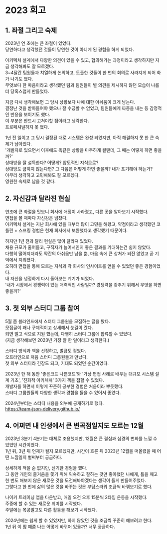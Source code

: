 # 2023 회고

## 1. 좌절 그리고 숙제

2023년 연 초에는 큰 좌절이 있었다.  
당연하다고 생각했던 것들이 당연한 것이 아니게 된 경험을 하게 되었다.

아키텍처 설계에서 다양한 의견이 있을 수 있고, 협의해가는 과정이라고 생각하지만 지금 생각해봐도 잘 모르겠다.  
3~4달간 팀원들과 치열하게 논의하고, 도출한 것들이 한 번의 회의로 사라지게 되어 화가 나기도 했다.  
무엇보다 한 마음이라고 생각했던 팀과 팀원들이 별 의견을 제시하지 않던 모습이 나를 더 당혹스럽게 만들었다.    

지금 다시 생각해보면 그 당시 상황보다 나에 대한 아쉬움이 크게 남는다.  
결정난 것을 받아들여야 했으나 잘 수긍할 수 없었고, 팀원들에게 짜증을 내는 등 감정적인 반응을 보이기도 했다.  
이 부분은 반드시 고쳐야할 점이라고 생각한다.  
프로페셔널하지 못 했다.  

1년 전 일이고 그 당시 결정된 대로 시스템은 완성 되었지만, 아직 해결하지 못 한 큰 숙제가 남아있다.  
'개발자로 있으면서 이후에도 똑같은 상황을 마주하게 될탠데, 그 때는 어떻게 하면 좋을까?'  
상대방을 잘 설득한다? 어떻게? 압도적인 지식으로?  
상대방도 굽히지 않는다면? 그 다음은 어떻게 하면 좋을까? 내가 포기해야 하는가?  
아무리 생각하고 고민해봐도 잘 모르겠다.  
영원한 숙제로 남을 것 같다.  


## 2. 자신감과 달라진 현실

연초에 큰 좌절을 맛보니 회사에 애정이 사라졌고, 다른 곳을 알아보기 시작했다.  
면접을 볼 때마다 자신감은 넘쳤다.  
아키텍처 설계는 지난 회사에 있을 때부터 많이 고민을 해왔고, 약점이라고 생각했던 코틀린 + 스프링 경험은 현재 회사에서 보완했다고 생각했기 때문이다.  

하지만 1년 전과 달리 현실은 많이 달라져 있었다.  
채용 규모가 줄어들고, 구직자가 늘어서인지 좋은 결과를 기대하는건 쉽지 않았다.  
다행히 떨어지더라도 약간의 아쉬움만 남을 뿐, 마음 속에 큰 상처가 되진 않았고 곧 기억에서 지워졌다.  
오히려 면접을 통해 모르는 지식과 각 회사의 인사이트를 얻을 수 있었던 좋은 경험이었다.  
내 자신을 냉정하게 다시 돌아보는 계기가 되었다.  
'내가 시장에서 경쟁력이 있는 매력적인 사람일까? 경쟁력을 갖추기 위해서 무엇을 하면 좋을까?'  


## 3. 첫 외부 스터디 그룹 참여

5월 쯤 블라인드에서 스터디 그룹원을 모집하는 글을 봤다.  
모집글이 꽤나 구체적이고 상세해서 눈길이 갔다.  
되면 말고 식으로 지원 했는데, 다행히 스터디 그룹에 합류할 수 있었다.  
(지금 생각해보면 2023년 가장 잘 한 일이라고 생각한다.)  

스터디 방식과 책을 선정하고, 벌금도 걷었다.  
오프라인으로 처음 스터디 그룹원들과 만났다.  
첫 외부 스터디라 긴장도 되고, 기대도 되었던 순간이었다.  

2023년 한 해 동안 '좋은코드 나쁜코드'와 '가상 면접 사례로 배우는 대규모 시스템 설계 기초', '진화적 아키텍처' 3가지 책을 접할 수 있었다.  
개발자를 하면서 이렇게 꾸준히 공부한 경험은 처음이라 뿌듯했다.  
스터디 그룹원들의 다양한 생각과 경험을 들을 수 있어서 좋았다.  

2024년부터는 스터디 내용을 외부에 공개하기로 했다.  
https://team-json-delivery.github.io/  


## 4. 어쩌면 내 인생에서 큰 변곡점일지도 모르는 12월

2023년 3분기 4분기는 대체로 조용했지만, 12월은 큰 결심과 심경의 변화를 느낄 수 있었던 시간이었다.  
1년 뒤, 3년 뒤 언제가 될지 모르겠지만, 시간이 흐른 뒤 2023년 12월을 떠올렸을 때 어떤 느낌일지 벌써부터 궁금하다.  

상세하게 적을 순 없지만, 신기한 경험을 했다.  
그 동안 개인의 즐거움을 쫓기 위해 익숙하고 잘하는 것만 좋아했던 나에게, 틀을 깨고 한 번도 해보지 않은 새로운 것을 도전해봐야겠다는 생각이 들게 만들어주었다.  
그렇다고 한 번에 삶의 많은 것을 바꾸는 것은 부담스러워 조금씩 바꿔보기로 했다.  

나이키 트레이닝 앱을 다운받고, 매일 오전 오후 15분씩 2타임 운동을 시작했다.  
주중에 할 수 있는 새로운 취미를 시작했다.  
주말에는 목공말고도 다른 활동을 해보기 시작했다.  

2024년에는 쉽게 할 수 있었지만, 하지 않았던 것을 조금씩 꾸준히 해보려고 한다.  
1년 뒤 이 맘 때쯤 나는 어떻게 바뀌어 있을까? 너무 궁금하다.  
